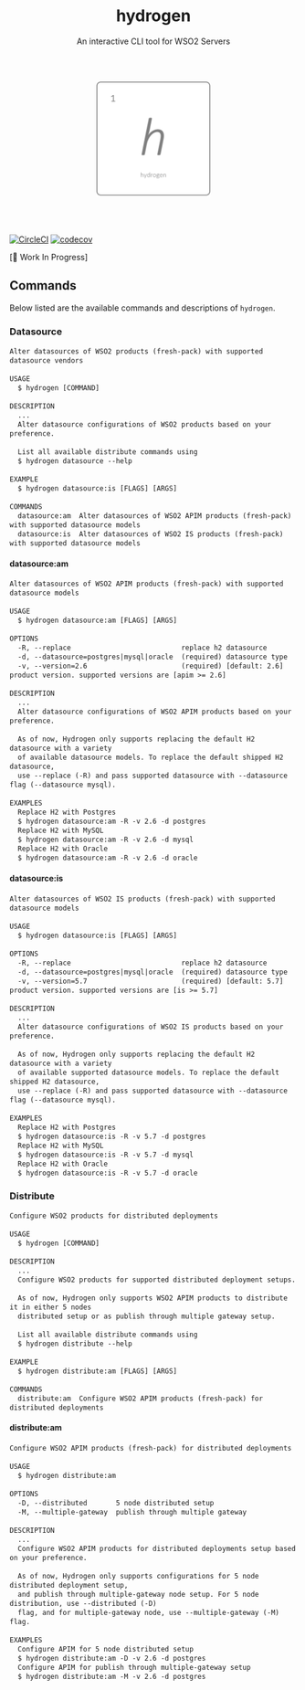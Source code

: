 <h1 align='center'>hydrogen</h1>

<p align='center'>An interactive CLI tool for WSO2 Servers</p>

<br>

<br>

<p align="center">
  <img width="200" src="src/img/hydrogen.png">
</p>

<br>

<br>

[![CircleCI](https://circleci.com/gh/athiththan11/hydrogen.svg?style=svg&circle-token=bf27e3287ab3c738b05245a3e62f57b965929aa1)](https://circleci.com/gh/athiththan11/hydrogen)	[![codecov](https://codecov.io/gh/athiththan11/hydrogen/branch/master/graph/badge.svg?token=hW0h8hmvra)](https://codecov.io/gh/athiththan11/hydrogen)

[:construction: Work In Progress]

## Commands

Below listed are the available commands and descriptions of `hydrogen`.

### Datasource

```shell
Alter datasources of WSO2 products (fresh-pack) with supported datasource vendors

USAGE
  $ hydrogen [COMMAND]

DESCRIPTION
  ...
  Alter datasource configurations of WSO2 products based on your preference.

  List all available distribute commands using
  $ hydrogen datasource --help

EXAMPLE
  $ hydrogen datasource:is [FLAGS] [ARGS]

COMMANDS
  datasource:am  Alter datasources of WSO2 APIM products (fresh-pack) with supported datasource models
  datasource:is  Alter datasources of WSO2 IS products (fresh-pack) with supported datasource models
```

#### datasource:am

```shell
Alter datasources of WSO2 APIM products (fresh-pack) with supported datasource models

USAGE
  $ hydrogen datasource:am [FLAGS] [ARGS]

OPTIONS
  -R, --replace                           replace h2 datasource
  -d, --datasource=postgres|mysql|oracle  (required) datasource type
  -v, --version=2.6                       (required) [default: 2.6] product version. supported versions are [apim >= 2.6]

DESCRIPTION
  ...
  Alter datasource configurations of WSO2 APIM products based on your preference.

  As of now, Hydrogen only supports replacing the default H2 datasource with a variety
  of available datasource models. To replace the default shipped H2 datasource,
  use --replace (-R) and pass supported datasource with --datasource flag (--datasource mysql).

EXAMPLES
  Replace H2 with Postgres
  $ hydrogen datasource:am -R -v 2.6 -d postgres
  Replace H2 with MySQL
  $ hydrogen datasource:am -R -v 2.6 -d mysql
  Replace H2 with Oracle
  $ hydrogen datasource:am -R -v 2.6 -d oracle
```

#### datasource:is

```shell
Alter datasources of WSO2 IS products (fresh-pack) with supported datasource models

USAGE
  $ hydrogen datasource:is [FLAGS] [ARGS]

OPTIONS
  -R, --replace                           replace h2 datasource
  -d, --datasource=postgres|mysql|oracle  (required) datasource type
  -v, --version=5.7                       (required) [default: 5.7] product version. supported versions are [is >= 5.7]

DESCRIPTION
  ...
  Alter datasource configurations of WSO2 IS products based on your preference.

  As of now, Hydrogen only supports replacing the default H2 datasource with a variety
  of available supported datasource models. To replace the default shipped H2 datasource,
  use --replace (-R) and pass supported datasource with --datasource flag (--datasource mysql).

EXAMPLES
  Replace H2 with Postgres
  $ hydrogen datasource:is -R -v 5.7 -d postgres
  Replace H2 with MySQL
  $ hydrogen datasource:is -R -v 5.7 -d mysql
  Replace H2 with Oracle
  $ hydrogen datasource:is -R -v 5.7 -d oracle
```

### Distribute

```shell
Configure WSO2 products for distributed deployments

USAGE
  $ hydrogen [COMMAND]

DESCRIPTION
  ...
  Configure WSO2 products for supported distributed deployment setups.

  As of now, Hydrogen only supports WSO2 APIM products to distribute it in either 5 nodes
  distributed setup or as publish through multiple gateway setup.

  List all available distribute commands using
  $ hydrogen distribute --help

EXAMPLE
  $ hydrogen distribute:am [FLAGS] [ARGS]

COMMANDS
  distribute:am  Configure WSO2 APIM products (fresh-pack) for distributed deployments
```

#### distribute:am

```shell
Configure WSO2 APIM products (fresh-pack) for distributed deployments

USAGE
  $ hydrogen distribute:am

OPTIONS
  -D, --distributed       5 node distributed setup
  -M, --multiple-gateway  publish through multiple gateway

DESCRIPTION
  ...
  Configure WSO2 APIM products for distributed deployments setup based on your preference.

  As of now, Hydrogen only supports configurations for 5 node distributed deployment setup,
  and publish through multiple-gateway node setup. For 5 node distribution, use --distributed (-D)
  flag, and for multiple-gateway node, use --multiple-gateway (-M) flag.

EXAMPLES
  Configure APIM for 5 node distributed setup
  $ hydrogen distribute:am -D -v 2.6 -d postgres
  Configure APIM for publish through multiple-gateway setup
  $ hydrogen distribute:am -M -v 2.6 -d postgres
```
